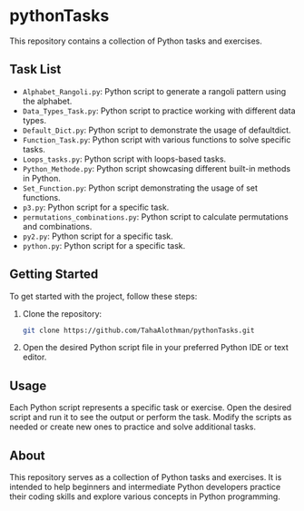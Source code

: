 # pythonTasks

This repository contains a collection of Python tasks and exercises.

## Task List

- `Alphabet_Rangoli.py`: Python script to generate a rangoli pattern using the alphabet.
- `Data_Types_Task.py`: Python script to practice working with different data types.
- `Default_Dict.py`: Python script to demonstrate the usage of defaultdict.
- `Function_Task.py`: Python script with various functions to solve specific tasks.
- `Loops_tasks.py`: Python script with loops-based tasks.
- `Python_Methode.py`: Python script showcasing different built-in methods in Python.
- `Set_Function.py`: Python script demonstrating the usage of set functions.
- `p3.py`: Python script for a specific task.
- `permutations_combinations.py`: Python script to calculate permutations and combinations.
- `py2.py`: Python script for a specific task.
- `python.py`: Python script for a specific task.

## Getting Started

To get started with the project, follow these steps:

1. Clone the repository:

   ```bash
   git clone https://github.com/TahaAlothman/pythonTasks.git
2. Open the desired Python script file in your preferred Python IDE or text editor.

## Usage
Each Python script represents a specific task or exercise.
Open the desired script and run it to see the output or perform the task.
Modify the scripts as needed or create new ones to practice and solve additional tasks.

## About
This repository serves as a collection of Python tasks and exercises. It is intended to help beginners and intermediate Python developers practice their coding skills and explore various concepts in Python programming.
